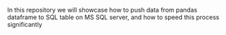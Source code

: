In this repository we will showcase how to push data from pandas dataframe to SQL table on MS SQL server, and how to speed this process significantly
